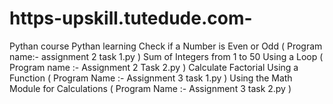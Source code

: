 # https-upskill.tutedude.com-
Pythan course
Pythan learning Check if a Number is Even or Odd ( Program name:- assignment 2 task 1.py )
Sum of Integers from 1 to 50 Using a Loop ( Program name :- Assignment 2 Task 2.py )
Calculate Factorial Using a Function ( Program Name :- Assignment 3 task 1.py )
Using the Math Module for Calculations ( Program Name :- Assignment 3 task 2.py )
